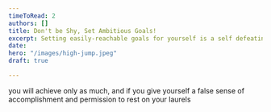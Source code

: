 ```yaml
---
timeToRead: 2
authors: []
title: Don't be Shy, Set Ambitious Goals!
excerpt: Setting easily-reachable goals for yourself is a self defeating practice...
date: 
hero: "/images/high-jump.jpeg"
draft: true

---
```

you will achieve only as much, and if you give yourself a false sense of accomplishment and permission to rest on your laurels